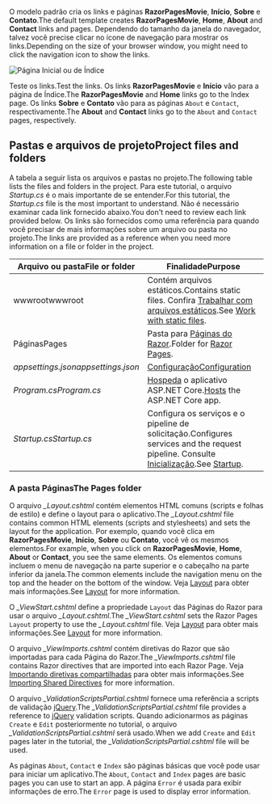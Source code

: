 <span data-ttu-id="d9fd0-101">O modelo padrão cria os links e páginas **RazorPagesMovie**, **Início**, **Sobre** e **Contato**.</span><span class="sxs-lookup"><span data-stu-id="d9fd0-101">The default template creates **RazorPagesMovie**, **Home**, **About** and **Contact** links and pages.</span></span> <span data-ttu-id="d9fd0-102">Dependendo do tamanho da janela do navegador, talvez você precise clicar no ícone de navegação para mostrar os links.</span><span class="sxs-lookup"><span data-stu-id="d9fd0-102">Depending on the size of your browser window, you might need to click the navigation icon to show the links.</span></span>

![Página Inicial ou de Índice](../../tutorials/razor-pages/razor-pages-start/_static/home2.png)

<span data-ttu-id="d9fd0-104">Teste os links.</span><span class="sxs-lookup"><span data-stu-id="d9fd0-104">Test the links.</span></span> <span data-ttu-id="d9fd0-105">Os links **RazorPagesMovie** e **Início** vão para a página de Índice.</span><span class="sxs-lookup"><span data-stu-id="d9fd0-105">The **RazorPagesMovie** and **Home** links go to the Index page.</span></span> <span data-ttu-id="d9fd0-106">Os links **Sobre** e **Contato** vão para as páginas `About` e `Contact`, respectivamente.</span><span class="sxs-lookup"><span data-stu-id="d9fd0-106">The **About** and **Contact** links go to the `About` and `Contact` pages, respectively.</span></span>

## <a name="project-files-and-folders"></a><span data-ttu-id="d9fd0-107">Pastas e arquivos de projeto</span><span class="sxs-lookup"><span data-stu-id="d9fd0-107">Project files and folders</span></span>

<span data-ttu-id="d9fd0-108">A tabela a seguir lista os arquivos e pastas no projeto.</span><span class="sxs-lookup"><span data-stu-id="d9fd0-108">The following table lists the files and folders in the project.</span></span> <span data-ttu-id="d9fd0-109">Para este tutorial, o arquivo *Startup.cs* é o mais importante de se entender.</span><span class="sxs-lookup"><span data-stu-id="d9fd0-109">For this tutorial, the *Startup.cs* file is the most important to understand.</span></span> <span data-ttu-id="d9fd0-110">Não é necessário examinar cada link fornecido abaixo.</span><span class="sxs-lookup"><span data-stu-id="d9fd0-110">You don't need to review each link provided below.</span></span> <span data-ttu-id="d9fd0-111">Os links são fornecidos como uma referência para quando você precisar de mais informações sobre um arquivo ou pasta no projeto.</span><span class="sxs-lookup"><span data-stu-id="d9fd0-111">The links are provided as a reference when you need more information on a file or folder in the project.</span></span>

| <span data-ttu-id="d9fd0-112">Arquivo ou pasta</span><span class="sxs-lookup"><span data-stu-id="d9fd0-112">File or folder</span></span>              | <span data-ttu-id="d9fd0-113">Finalidade</span><span class="sxs-lookup"><span data-stu-id="d9fd0-113">Purpose</span></span> |
| ----------------- | ------------ | 
| <span data-ttu-id="d9fd0-114">wwwroot</span><span class="sxs-lookup"><span data-stu-id="d9fd0-114">wwwroot</span></span> | <span data-ttu-id="d9fd0-115">Contém arquivos estáticos.</span><span class="sxs-lookup"><span data-stu-id="d9fd0-115">Contains static files.</span></span> <span data-ttu-id="d9fd0-116">Confira [Trabalhar com arquivos estáticos](xref:fundamentals/static-files).</span><span class="sxs-lookup"><span data-stu-id="d9fd0-116">See [Work with static files](xref:fundamentals/static-files).</span></span> |
| <span data-ttu-id="d9fd0-117">Páginas</span><span class="sxs-lookup"><span data-stu-id="d9fd0-117">Pages</span></span> | <span data-ttu-id="d9fd0-118">Pasta para [Páginas do Razor](xref:mvc/razor-pages/index).</span><span class="sxs-lookup"><span data-stu-id="d9fd0-118">Folder for [Razor Pages](xref:mvc/razor-pages/index).</span></span> | 
| <span data-ttu-id="d9fd0-119">*appsettings.json*</span><span class="sxs-lookup"><span data-stu-id="d9fd0-119">*appsettings.json*</span></span> | [<span data-ttu-id="d9fd0-120">Configuração</span><span class="sxs-lookup"><span data-stu-id="d9fd0-120">Configuration</span></span>](xref:fundamentals/configuration/index) |
| <span data-ttu-id="d9fd0-121">*Program.cs*</span><span class="sxs-lookup"><span data-stu-id="d9fd0-121">*Program.cs*</span></span> | <span data-ttu-id="d9fd0-122">[Hospeda](xref:fundamentals/hosting) o aplicativo ASP.NET Core.</span><span class="sxs-lookup"><span data-stu-id="d9fd0-122">[Hosts](xref:fundamentals/hosting) the ASP.NET Core app.</span></span>|
| <span data-ttu-id="d9fd0-123">*Startup.cs*</span><span class="sxs-lookup"><span data-stu-id="d9fd0-123">*Startup.cs*</span></span> | <span data-ttu-id="d9fd0-124">Configura os serviços e o pipeline de solicitação.</span><span class="sxs-lookup"><span data-stu-id="d9fd0-124">Configures services and the request pipeline.</span></span> <span data-ttu-id="d9fd0-125">Consulte [Inicialização](xref:fundamentals/startup).</span><span class="sxs-lookup"><span data-stu-id="d9fd0-125">See [Startup](xref:fundamentals/startup).</span></span>|

### <a name="the-pages-folder"></a><span data-ttu-id="d9fd0-126">A pasta Páginas</span><span class="sxs-lookup"><span data-stu-id="d9fd0-126">The Pages folder</span></span>

<span data-ttu-id="d9fd0-127">O arquivo *_Layout.cshtml* contém elementos HTML comuns (scripts e folhas de estilo) e define o layout para o aplicativo.</span><span class="sxs-lookup"><span data-stu-id="d9fd0-127">The *_Layout.cshtml* file contains common HTML elements (scripts and stylesheets) and sets the layout for the application.</span></span> <span data-ttu-id="d9fd0-128">Por exemplo, quando você clica em **RazorPagesMovie**, **Início**, **Sobre** ou **Contato**, você vê os mesmos elementos.</span><span class="sxs-lookup"><span data-stu-id="d9fd0-128">For example, when you click on **RazorPagesMovie**, **Home**, **About** or **Contact**, you see the same elements.</span></span> <span data-ttu-id="d9fd0-129">Os elementos comuns incluem o menu de navegação na parte superior e o cabeçalho na parte inferior da janela.</span><span class="sxs-lookup"><span data-stu-id="d9fd0-129">The common elements include the navigation menu on the top and the header on the bottom of the window.</span></span> <span data-ttu-id="d9fd0-130">Veja [Layout](xref:mvc/views/layout) para obter mais informações.</span><span class="sxs-lookup"><span data-stu-id="d9fd0-130">See [Layout](xref:mvc/views/layout) for more information.</span></span>

<span data-ttu-id="d9fd0-131">O *_ViewStart.cshtml* define a propriedade `Layout` das Páginas do Razor para usar o arquivo *_Layout.cshtml*.</span><span class="sxs-lookup"><span data-stu-id="d9fd0-131">The *_ViewStart.cshtml* sets the Razor Pages `Layout` property to use the *_Layout.cshtml* file.</span></span> <span data-ttu-id="d9fd0-132">Veja [Layout](xref:mvc/views/layout) para obter mais informações.</span><span class="sxs-lookup"><span data-stu-id="d9fd0-132">See [Layout](xref:mvc/views/layout) for more information.</span></span>

<span data-ttu-id="d9fd0-133">O arquivo *_ViewImports.cshtml* contém diretivas do Razor que são importadas para cada Página do Razor.</span><span class="sxs-lookup"><span data-stu-id="d9fd0-133">The *_ViewImports.cshtml* file contains Razor directives that are imported into each Razor Page.</span></span> <span data-ttu-id="d9fd0-134">Veja [Importando diretivas compartilhadas](xref:mvc/views/layout#importing-shared-directives) para obter mais informações.</span><span class="sxs-lookup"><span data-stu-id="d9fd0-134">See [Importing Shared Directives](xref:mvc/views/layout#importing-shared-directives) for more information.</span></span>

<span data-ttu-id="d9fd0-135">O arquivo *_ValidationScriptsPartial.cshtml* fornece uma referência a scripts de validação [jQuery](https://jquery.com/).</span><span class="sxs-lookup"><span data-stu-id="d9fd0-135">The *_ValidationScriptsPartial.cshtml* file provides a reference to [jQuery](https://jquery.com/) validation scripts.</span></span> <span data-ttu-id="d9fd0-136">Quando adicionarmos as páginas `Create` e `Edit` posteriormente no tutorial, o arquivo *_ValidationScriptsPartial.cshtml* será usado.</span><span class="sxs-lookup"><span data-stu-id="d9fd0-136">When we add `Create` and `Edit` pages later in the tutorial, the *_ValidationScriptsPartial.cshtml* file will be used.</span></span>

<span data-ttu-id="d9fd0-137">As páginas `About`, `Contact` e `Index` são páginas básicas que você pode usar para iniciar um aplicativo.</span><span class="sxs-lookup"><span data-stu-id="d9fd0-137">The `About`, `Contact` and `Index` pages are basic pages you can use to start an app.</span></span> <span data-ttu-id="d9fd0-138">A página `Error` é usada para exibir informações de erro.</span><span class="sxs-lookup"><span data-stu-id="d9fd0-138">The `Error` page is used to display error information.</span></span>